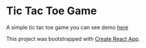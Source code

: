 # Tic Tac Toe Game

A simple tic tac toe game you can see demo [here](https://samuelj90.github.io/tic-tac-toe/)

This project was bootstrapped with [Create React App](https://github.com/facebook/create-react-app).
